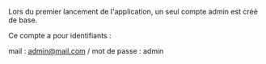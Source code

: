 Lors du premier lancement de l'application, un seul compte admin est créé de base.

Ce compte a pour identifiants :

mail : admin@mail.com / mot de passe : admin

